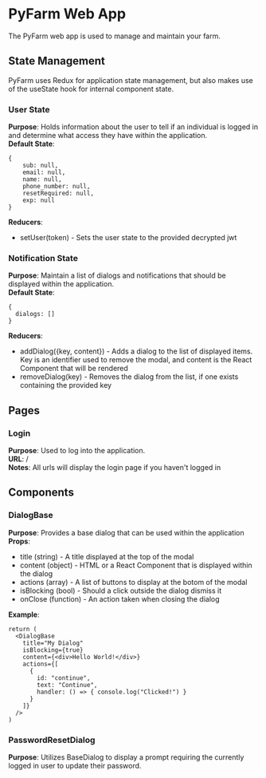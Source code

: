 # PyFarm Web App

The PyFarm web app is used to manage and maintain your farm.

## State Management

PyFarm uses Redux for application state management, but also makes use of the
useState hook for internal component state.

### User State

**Purpose**: Holds information about the user to tell if an individual is logged
in and determine what access they have within the application.  
**Default State**:

```
{
    sub: null,
    email: null,
    name: null,
    phone_number: null,
    resetRequired: null,
    exp: null
}
```

**Reducers**:

- setUser(token) - Sets the user state to the provided decrypted jwt

### Notification State

**Purpose**: Maintain a list of dialogs and notifications that should be
displayed within the application.  
**Default State**:

```
{
  dialogs: []
}
```

**Reducers**:

- addDialog({key, content}) - Adds a dialog to the list of displayed items. Key
  is an identifier used to remove the modal, and content is the React Component
  that will be rendered
- removeDialog(key) - Removes the dialog from the list, if one exists containing
  the provided key

## Pages

### Login

**Purpose**: Used to log into the application.  
**URL**: /  
**Notes**: All urls will display the login page if you haven't logged in

## Components

### DialogBase

**Purpose**: Provides a base dialog that can be used within the application
**Props**:

- title (string) - A title displayed at the top of the modal
- content (object) - HTML or a React Component that is displayed within the
  dialog
- actions (array) - A list of buttons to display at the botom of the modal
- isBlocking (bool) - Should a click outside the dialog dismiss it
- onClose (function) - An action taken when closing the dialog

**Example**:

```
return (
  <DialogBase
    title="My Dialog"
    isBlocking={true}
    content={<div>Hello World!</div>}
    actions={[
      {
        id: "continue",
        text: "Continue",
        handler: () => { console.log("Clicked!") }
      }
    ]}
  />
)
```

### PasswordResetDialog

**Purpose**: Utilizes BaseDialog to display a prompt requiring the currently
logged in user to update their password.
